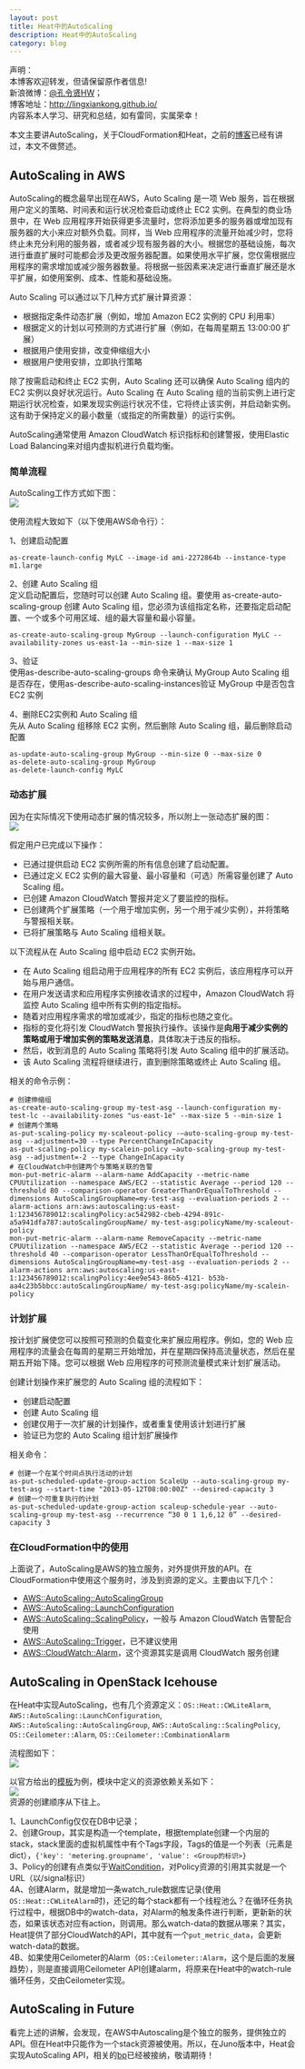 ```yaml
---
layout: post
title: Heat中的AutoScaling
description: Heat中的AutoScaling
category: blog
---
```


声明：  
本博客欢迎转发，但请保留原作者信息!  
新浪微博：[@孔令贤HW](http://weibo.com/lingxiankong)；   
博客地址：<http://lingxiankong.github.io/>  
内容系本人学习、研究和总结，如有雷同，实属荣幸！

本文主要讲AutoScaling，关于CloudFormation和Heat，之前的[博客](http://lingxiankong.github.io/blog/2013/12/02/heat/)已经有讲过，本文不做赘述。

## AutoScaling in AWS
AutoScaling的概念最早出现在AWS，Auto Scaling 是一项 Web 服务，旨在根据用户定义的策略、时间表和运行状况检查启动或终止 EC2 实例。在典型的商业场景中，在 Web 应用程序开始获得更多流量时，您将添加更多的服务器或增加现有服务器的大小来应对额外负载。同样，当 Web 应用程序的流量开始减少时，您将终止未充分利用的服务器，或者减少现有服务器的大小。根据您的基础设施，每次进行垂直扩展时可能都会涉及更改服务器配置。如果使用水平扩展，您仅需根据应用程序的需求增加或减少服务器数量。将根据一些因素来决定进行垂直扩展还是水平扩展，如使用案例、成本、性能和基础设施。

Auto Scaling 可以通过以下几种方式扩展计算资源：

* 根据指定条件动态扩展（例如，增加 Amazon EC2 实例的 CPU 利用率）
* 根据定义的计划以可预测的方式进行扩展（例如，在每周星期五 13:00:00 扩展）
* 根据用户使用安排，改变伸缩组大小
* 根据用户使用安排，立即执行策略

除了按需启动和终止 EC2 实例，Auto Scaling 还可以确保 Auto Scaling 组内的 EC2 实例以良好状况运行。Auto Scaling 在 Auto Scaling 组的当前实例上进行定期运行状况检查，如果发现实例运行状况不佳，它将终止该实例，并启动新实例。这有助于保持定义的最小数量（或指定的所需数量）的运行实例。

AutoScaling通常使用 Amazon CloudWatch 标识指标和创建警报，使用Elastic Load Balancing来对组内虚拟机进行负载均衡。


### 简单流程
AutoScaling工作方式如下图：  
![](/images/2014-04-03-heat-autoscaling/1.png)

使用流程大致如下（以下使用AWS命令行）：

1、创建启动配置  

	as-create-launch-config MyLC --image-id ami-2272864b --instance-type m1.large
    
2、创建 Auto Scaling 组  
定义启动配置后，您随时可以创建 Auto Scaling 组。要使用 as-create-auto-scaling-group 创建 Auto Scaling 组，您必须为该组指定名称，还要指定启动配置、一个或多个可用区域、组的最大容量和最小容量。

    as-create-auto-scaling-group MyGroup --launch-configuration MyLC --availability-zones us-east-1a --min-size 1 --max-size 1
    
3、验证  
使用as-describe-auto-scaling-groups 命令来确认 MyGroup Auto Scaling 组是否存在，使用as-describe-auto-scaling-instances验证 MyGroup 中是否包含 EC2 实例

4、删除EC2实例和 Auto Scaling 组  
先从 Auto Scaling 组移除 EC2 实例，然后删除 Auto Scaling 组，最后删除启动配置  

    as-update-auto-scaling-group MyGroup --min-size 0 --max-size 0
    as-delete-auto-scaling-group MyGroup
    as-delete-launch-config MyLC

### 动态扩展
因为在实际情况下使用动态扩展的情况较多，所以附上一张动态扩展的图：  
![](/images/2014-04-03-heat-autoscaling/2.png)  

假定用户已完成以下操作：

* 已通过提供启动 EC2 实例所需的所有信息创建了启动配置。
* 已通过定义 EC2 实例的最大容量、最小容量和（可选）所需容量创建了 Auto Scaling 组。
* 已创建 Amazon CloudWatch 警报并定义了要监控的指标。
* 已创建两个扩展策略（一个用于增加实例，另一个用于减少实例），并将策略与警报相关联。
* 已将扩展策略与 Auto Scaling 组相关联。

以下流程从在 Auto Scaling 组中启动 EC2 实例开始。

* 在 Auto Scaling 组启动用于应用程序的所有 EC2 实例后，该应用程序可以开始与用户通信。
* 在用户发送请求和应用程序实例接收请求的过程中，Amazon CloudWatch 将监控 Auto Scaling 组中所有实例的指定指标。
* 随着对应用程序需求的增加或减少，指定的指标也随之变化。
* 指标的变化将引发 CloudWatch 警报执行操作。该操作是**向用于减少实例的策略或用于增加实例的策略发送消息**，具体取决于违反的指标。
* 然后，收到消息的 Auto Scaling 策略将引发 Auto Scaling 组中的扩展活动。
* 该 Auto Scaling 流程将继续进行，直到删除策略或终止 Auto Scaling 组。

相关的命令示例：

	# 创建伸缩组	
	as-create-auto-scaling-group my-test-asg --launch-configuration my-test-lc --availability-zones "us-east-1e" --max-size 5 --min-size 1 
	# 创建两个策略
	as-put-scaling-policy my-scaleout-policy -–auto-scaling-group my-test-asg --adjustment=30 --type PercentChangeInCapacity
	as-put-scaling-policy my-scalein-policy –auto-scaling-group my-test-asg --adjustment=-2 --type ChangeInCapacity
	# 在CloudWatch中创建两个与策略关联的告警
	mon-put-metric-alarm --alarm-name AddCapacity --metric-name CPUUtilization --namespace AWS/EC2 --statistic Average --period 120 --threshold 80 --comparison-operator GreaterThanOrEqualToThreshold --dimensions AutoScalingGroupName=my-test-asg --evaluation-periods 2 --alarm-actions arn:aws:autoscaling:us-east-1:123456789012:scalingPolicy:ac542982-cbeb-4294-891c-a5a941dfa787:autoScalingGroupName/ my-test-asg:policyName/my-scaleout-policy
	mon-put-metric-alarm --alarm-name RemoveCapacity --metric-name CPUUtilization --namespace AWS/EC2 --statistic Average --period 120 --threshold 40 --comparison-operator LessThanOrEqualToThreshold --dimensions AutoScalingGroupName=my-test-asg --evaluation-periods 2 --alarm-actions arn:aws:autoscaling:us-east-1:123456789012:scalingPolicy:4ee9e543-86b5-4121- b53b-aa4c23b5bbcc:autoScalingGroupName/ my-test-asg:policyName/my-scalein-policy 

### 计划扩展
按计划扩展使您可以按照可预测的负载变化来扩展应用程序。例如，您的 Web 应用程序的流量会在每周的星期三开始增加，并在星期四保持高流量状态，然后在星期五开始下降。您可以根据 Web 应用程序的可预测流量模式来计划扩展活动。

创建计划操作来扩展您的 Auto Scaling 组的流程如下：

* 创建启动配置
* 创建 Auto Scaling 组
* 创建仅用于一次扩展的计划操作，或者重复使用该计划进行扩展
* 验证已为您的 Auto Scaling 组计划扩展操作

相关命令：

	# 创建一个在某个时间点执行活动的计划
	as-put-scheduled-update-group-action ScaleUp --auto-scaling-group my-test-asg --start-time "2013-05-12T08:00:00Z" --desired-capacity 3
	# 创建一个可重复执行的计划
	as-put-scheduled-update-group-action scaleup-schedule-year --auto-scaling-group my-test-asg --recurrence “30 0 1 1,6,12 0” --desired-capacity 3

### 在CloudFormation中的使用
上面说了，AutoScaling是AWS的独立服务，对外提供开放的API。在CloudFormation中使用这个服务时，涉及到资源的定义。主要由以下几个：

* [AWS::AutoScaling::AutoScalingGroup](http://docs.aws.amazon.com/zh_cn/AWSCloudFormation/latest/UserGuide/aws-properties-as-group.html)
* [AWS::AutoScaling::LaunchConfiguration](http://docs.aws.amazon.com/zh_cn/AWSCloudFormation/latest/UserGuide/aws-properties-as-launchconfig.html)
* [AWS::AutoScaling::ScalingPolicy](http://docs.aws.amazon.com/zh_cn/AWSCloudFormation/latest/UserGuide/aws-properties-as-policy.html)，一般与 Amazon CloudWatch 告警配合使用
* [AWS::AutoScaling::Trigger](http://docs.aws.amazon.com/zh_cn/AWSCloudFormation/latest/UserGuide/aws-properties-as-trigger.html)，已不建议使用
* [AWS::CloudWatch::Alarm](http://docs.aws.amazon.com/zh_cn/AWSCloudFormation/latest/UserGuide/aws-properties-cw-alarm.html)，这个资源其实是调用 CloudWatch 服务创建

## AutoScaling in OpenStack Icehouse
在Heat中实现AutoScaling，也有几个资源定义：`OS::Heat::CWLiteAlarm`, `AWS::AutoScaling::LaunchConfiguration`, `AWS::AutoScaling::AutoScalingGroup`, `AWS::AutoScaling::ScalingPolicy`, `OS::Ceilometer::Alarm`, `OS::Ceilometer::CombinationAlarm`

流程图如下：  
![](/images/2014-04-03-heat-autoscaling/3.png)

以官方给出的[模板](https://github.com/openstack/heat-templates/blob/master/cfn/F17/AutoScalingCeilometer.yaml)为例，模块中定义的资源依赖关系如下：  
![](/images/2014-04-03-heat-autoscaling/4.png)  
资源的创建顺序从下往上。

1、LaunchConfig仅仅在DB中记录；  
2、创建Group，其实是构造一个template，根据template创建一个内层的stack，stack里面的虚拟机属性中有个Tags字段，Tags的值是一个列表（元素是dict），`{'key': 'metering.groupname', 'value': <Group的标识>}`  
3、Policy的创建有点类似于[WaitCondition](http://lingxiankong.github.io/blog/2014/03/27/heat-waitcondition/)，对Policy资源的引用其实就是一个URL（以/signal标识）  
4A、创建Alarm，就是增加一条watch\_rule数据库记录(使用`OS::Heat::CWLiteAlarm`时)，还记的每个stack都有一个线程池么？在循环任务执行过程中，根据DB中的watch-data，对Alarm的触发条件进行判断，更新新的状态，如果该状态对应有action，则调用。那么watch-data的数据从哪来？其实，Heat提供了部分CloudWatch的API，其中就有一个`put_metric_data`，会更新watch-data的数据。  
4B、如果使用Ceilometer的Alarm（`OS::Ceilometer::Alarm`，这个是后面的发展趋势），则是直接调用Ceilometer API创建alarm，将原来在Heat中的watch-rule循环任务，交由Ceilometer实现。

## AutoScaling in Future
看完上述的讲解，会发现，在AWS中Autoscaling是个独立的服务，提供独立的API。但在Heat中只能作为一个stack资源被使用。所以，在Juno版本中，Heat会实现AutoScaling API，相关的[bp](https://blueprints.launchpad.net/heat/+spec/autoscaling-api-resources)已经被接纳，敬请期待！